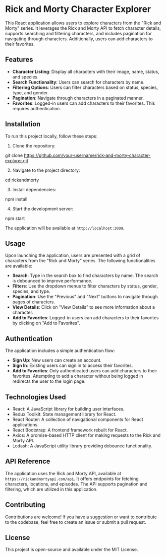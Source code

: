 # Rick and Morty Character Explorer

This React application allows users to explore characters from the "Rick and Morty" series. It leverages the Rick and Morty API to fetch character details, supports searching and filtering characters, and includes pagination for navigating through characters. Additionally, users can add characters to their favorites.

## Features

- **Character Listing**: Display all characters with their image, name, status, and species.
- **Search Functionality**: Users can search for characters by name.
- **Filtering Options**: Users can filter characters based on status, species, type, and gender.
- **Pagination**: Navigate through characters in a paginated manner.
- **Favorites**: Logged-in users can add characters to their favorites. This requires authentication.

## Installation

To run this project locally, follow these steps:

1. Clone the repository:

git clone https://github.com/your-username/rick-and-morty-character-explorer.git

2. Navigate to the project directory:

cd rickandmorty

3. Install dependencies:

npm install

4. Start the development server:

npm start


The application will be available at `http://localhost:3000`.

## Usage

Upon launching the application, users are presented with a grid of characters from the "Rick and Morty" series. The following functionalities are available:

- **Search**: Type in the search box to find characters by name. The search is debounced to improve performance.
- **Filters**: Use the dropdown menus to filter characters by status, gender, species, and type.
- **Pagination**: Use the "Previous" and "Next" buttons to navigate through pages of characters.
- **View Details**: Click on "View Details" to see more information about a character.
- **Add to Favorites**: Logged-in users can add characters to their favorites by clicking on "Add to Favorites".

## Authentication

The application includes a simple authentication flow:

- **Sign Up**: New users can create an account.
- **Sign In**: Existing users can sign in to access their favorites.
- **Add to Favorites**: Only authenticated users can add characters to their favorites. Attempting to add a character without being logged in redirects the user to the login page.

## Technologies Used

- React: A JavaScript library for building user interfaces.
- Redux Toolkit: State management library for React.
- React Router: A collection of navigational components for React applications.
- React Bootstrap: A frontend framework rebuilt for React.
- Axios: A promise-based HTTP client for making requests to the Rick and Morty API.
- Lodash: A JavaScript utility library providing debounce functionality.

## API Reference

The application uses the Rick and Morty API, available at `https://rickandmortyapi.com/api`. It offers endpoints for fetching characters, locations, and episodes. The API supports pagination and filtering, which are utilized in this application.

## Contributing

Contributions are welcome! If you have a suggestion or want to contribute to the codebase, feel free to create an issue or submit a pull request.

## License

This project is open-source and available under the MIT License.
